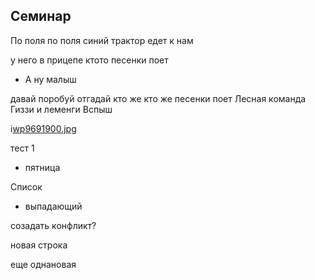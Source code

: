 ## Семинар 
По поля по поля синий трактор
едет к нам 

у него в прицепе ктото песенки поет
* А ну малыш

давай
поробуй отгадай кто же кто же 
песенки поет
Лесная команда 
Гиззи и леменги
Вспыш

i[wp9691900.jpg](https://wallpapercave.com/wp/wp9691900.jpg)

тест 1

* пятница

Список 
  * выпадающий

  
созадать конфликт?

новая строка

еще однановая

